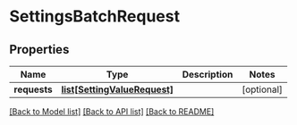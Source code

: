 # SettingsBatchRequest

## Properties
Name | Type | Description | Notes
------------ | ------------- | ------------- | -------------
**requests** | [**list[SettingValueRequest]**](SettingValueRequest.md) |  | [optional] 

[[Back to Model list]](../README.md#documentation-for-models) [[Back to API list]](../README.md#documentation-for-api-endpoints) [[Back to README]](../README.md)


